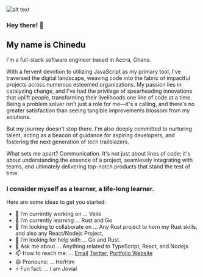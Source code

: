 ![alt text](https://avatars.githubusercontent.com/u/36667083?v=4 "Banner Image")



### Hey there! 👋

## My name is Chinedu

I'm a full-stack software engineer based in Accra, Ghana.

With a fervent devotion to utilizing JavaScript as my primary tool, I've traversed the digital landscape, weaving code into the fabric of impactful projects across numerous esteemed organizations. My passion lies in catalyzing change, and I've had the privilege of spearheading innovations that uplift people, transforming their livelihoods one line of code at a time. Being a problem solver isn't just a role for me—it's a calling, and there's no greater satisfaction than seeing tangible improvements blossom from my solutions.

But my journey doesn't stop there. I'm also deeply committed to nurturing talent, acting as a beacon of guidance for aspiring developers, and fostering the next generation of tech trailblazers.

What sets me apart? Communication. It's not just about lines of code; it's about understanding the essence of a project, seamlessly integrating with teams, and ultimately delivering top-notch products that stand the test of time.

### I consider myself as a learner, a life-long learner.


Here are some ideas to get you started:

- 🔭 I’m currently working on ... Velio
- 🌱 I’m currently learning ... Rust and Go
- 👯 I’m looking to collaborate on ... Any Rust project to horn my Rust skills, and also any React/Nodejs Project, 
- 🤔 I’m looking for help with ... Go and Rust.
- 💬 Ask me about ... Anything related to TypeScript, React, and Nodejs
- 📫 How to reach me: ... [Email](allstackdev@gmail.com) [Twitter](https://twitter.com/allstackdev), [Portfolio Website](https://www.allstackdev.com)
- 😄 Pronouns: ... He/Him
- ⚡ Fun fact: ... I am Jovial


